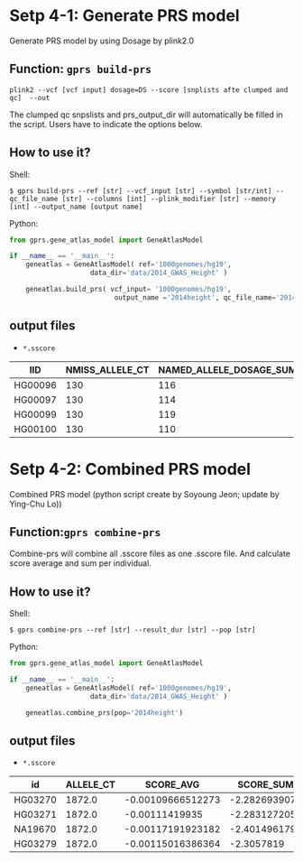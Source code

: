 # Setp 4-1: Generate PRS model
Generate PRS model by using Dosage by plink2.0

## Function: `gprs build-prs`

```
plink2 --vcf [vcf input] dosage=DS --score [snplists afte clumped and qc]  --out 
```

The clumped qc snpslists and prs_output_dir will automatically be filled in the script.
Users have to indicate the options below.

## How to use it?

Shell:

```shell
$ gprs build-prs --ref [str] --vcf_input [str] --symbol [str/int] --qc_file_name [str] --columns [int] --plink_modifier [str] --memory [int] --output_name [output name]
```

Python:

```python
from gprs.gene_atlas_model import GeneAtlasModel

if __name__ == '__main__':
    geneatlas = GeneAtlasModel( ref='1000genomes/hg19',
                    data_dir='data/2014_GWAS_Height' )

    geneatlas.build_prs( vcf_input= '1000genomes/hg19',
                          output_name ='2014height', qc_file_name='2014height',memory='1000')
```

## output files

- `*.sscore`

|IID|NMISS_ALLELE_CT |NAMED_ALLELE_DOSAGE_SUM |SCORE1_AVG|
|---|---|---|---|
|HG00096 |130     |116    |-0.00131555|
|HG00097 |130     |114     |-0.00133961|
|HG00099 |130     |119    |-0.00137718|
|HG00100 |130     |110     |-0.00125486|


# Setp 4-2: Combined PRS model
Combined PRS model (python script create by Soyoung Jeon; update by Ying-Chu Lo))

## Function:`gprs combine-prs`

Combine-prs will combine all .sscore files as one .sscore file.
And calculate score average and sum per individual.

## How to use it?

Shell:

```shell
$ gprs combine-prs --ref [str] --result_dur [str] --pop [str]
```

Python:

```python
from gprs.gene_atlas_model import GeneAtlasModel

if __name__ == '__main__':
    geneatlas = GeneAtlasModel( ref='1000genomes/hg19',
                    data_dir='data/2014_GWAS_Height' )

    geneatlas.combine_prs(pop='2014height')
```

## output files

- `*.sscore`

|id      |ALLELE_CT       |SCORE_AVG       |SCORE_SUM|
|---|---|---|---|
|HG03270 |1872.0  |-0.00109666512273       |-2.2826939078|
|HG03271 |1872.0  |-0.00111419935  |-2.2831272058|
|NA19670 |1872.0  |-0.00117191923182       |-2.4014961794|
|HG03279 |1872.0  |-0.00115016386364       |-2.3057819|